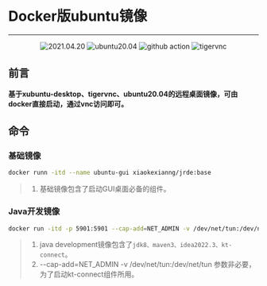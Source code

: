 # Docker版ubuntu镜像
---
<p style="text-align: center">
    <img src="https://img.shields.io/badge/create-2023.05.6-brightgreen" alt="2021.04.20"/>
    <img src="https://img.shields.io/badge/ubuntu20.04" alt="ubuntu20.04"/>    
    <img src="https://img.shields.io/badge/github%20-workflow-orange" alt="github action"/>
    <img src="https://img.shields.io/badge/vnc%20-tigervnc-yellow" alt="tigervnc"/>
</p>

## 前言
<b>基于xubuntu-desktop、tigervnc、ubuntu20.04的远程桌面镜像，可由docker直接启动，通过vnc访问即可。</b>

## 命令
### 基础镜像

```bash
docker runn -itd --name ubuntu-gui xiaokexianng/jrde:base
```
> 1. 基础镜像包含了启动GUI桌面必备的组件。

### Java开发镜像

```bash
docker run -itd -p 5901:5901 --cap-add=NET_ADMIN -v /dev/net/tun:/dev/net/tun  --name ubuntu-gui xiaokexiang/jrde:java
```
> 1. java development镜像包含了`jdk8、maven3、idea2022.3、kt-connect`。
> 2. --cap-add=NET_ADMIN -v /dev/net/tun:/dev/net/tun 参数非必要，为了启动kt-connect组件所用。